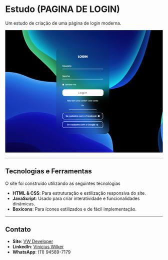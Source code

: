 # Estudo (PAGINA DE LOGIN)

Um estudo de criação de uma página de login moderna.

![Fotosite](assets/site.png)


---

## Tecnologias e Ferramentas

O site foi construído utilizando as seguintes tecnologias

- **HTML & CSS**: Para estruturação e estilização responsiva do site.
- **JavaScript**: Usado para criar interatividade e funcionalidades dinâmicas.
- **Boxicons**: Para ícones estilizados e de fácil implementação.

---



## Contato


- **Site**: [VW Developer](https://vwdeveloper.netlify.app/#inicio)
- **LinkedIn**: [Vinícius Wilker](https://www.linkedin.com/in/viniciuswilkerdev/)
- **WhatsApp**: (11) 94589-7179